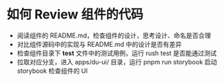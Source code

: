 # 如何 Review 组件的代码

- 阅读组件的 README.md，检查组件的设计，思考设计、命名是否合理
- 对比组件源码中的实现与 README.md 中的设计是否有差异
- 检查组件目录下 __test__ 文件中的测试用例，运行 rush test 是否能通过测试
- 拉取对应分支，进入 apps/du-ui/ 目录，运行 pnpm run storybook 启动 storybook 检查组件的 UI
